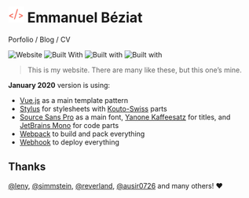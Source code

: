 # ![](public/favicons/favicon-32x32.png) Emmanuel Béziat

Porfolio / Blog / CV

![Website](https://img.shields.io/website-up-down-green-red/http/shields.io.svg?maxAge=2592000) ![Built With](https://img.shields.io/badge/built_with-vue.js-green.svg?style=flat
) ![Built with](https://img.shields.io/badge/built_with-stylus-green.svg?style=flat) ![Built with](https://img.shields.io/badge/built_with-webpack-blue.svg?style=flat)

> This is my website. There are many like these, but this one’s mine.

**January 2020** version is using:
* [Vue.js](http://vuejs.org/) as a main template pattern
* [Stylus](http://stylus-lang.com/) for stylesheets with [Kouto-Swiss](http://kouto-swiss.io/) parts
* [Source Sans Pro](https://github.com/adobe-fonts/source-sans-pro) as a main font, [Yanone Kaffeesatz](https://www.yanone.de/fonts/kaffeesatz/) for titles, and [JetBrains Mono](https://www.jetbrains.com/lp/mono/) for code parts
* [Webpack](https://webpack.github.io/docs/) to build and pack everything
* [Webhook](https://github.com/adnanh/webhook) to deploy everything

## Thanks

[@leny](https://github.com/leny), [@simmstein](https://github.com/simmstein/), [@reverland](https://github.com/reverland), [@ausir0726](https://github.com/ausir0726) and many others! ♥
